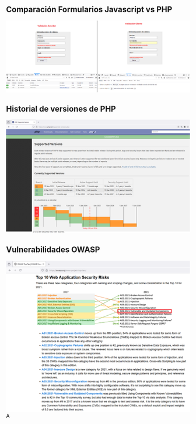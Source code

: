 ## Comparación Formularios Javascript vs PHP
![Peticiones Web](https://github.com/frgali/DWES/blob/main/UT1.%20Selecci%C3%B3n%20de%20arquitecturas%20y%20herramientas%20de%20programaci%C3%B3n/Ejercicios%20y%20Recursos/Peticiones.png)

## Historial de versiones de PHP
![Historial de versiones de PHP](https://github.com/frgali/DWES/blob/main/UT1.%20Selecci%C3%B3n%20de%20arquitecturas%20y%20herramientas%20de%20programaci%C3%B3n/Ejercicios%20y%20Recursos/PHP_mantenimiento.png)

## Vulnerabilidades OWASP
![OWASP](https://github.com/frgali/DWES/blob/main/UT1.%20Selecci%C3%B3n%20de%20arquitecturas%20y%20herramientas%20de%20programaci%C3%B3n/Ejercicios%20y%20Recursos/OWASP_TOP10.png)
A
